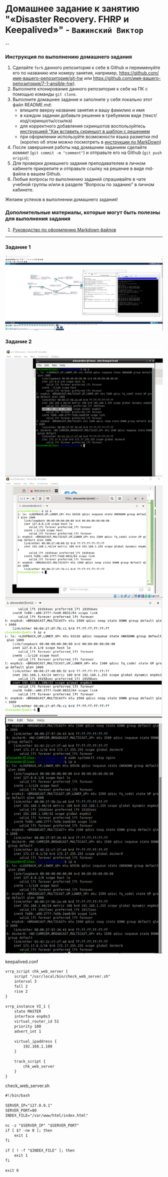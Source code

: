 # Домашнее задание к занятию "«Disaster Recovery. FHRP и Keepalived»" - `Важинский Виктор`
-- 

### Инструкция по выполнению домашнего задания

   1. Сделайте `fork` данного репозитория к себе в Github и переименуйте его по названию или номеру занятия, например, https://github.com/имя-вашего-репозитория/git-hw или  https://github.com/имя-вашего-репозитория/7-1-ansible-hw).
   2. Выполните клонирование данного репозитория к себе на ПК с помощью команды `git clone`.
   3. Выполните домашнее задание и заполните у себя локально этот файл README.md:
      - впишите вверху название занятия и вашу фамилию и имя
      - в каждом задании добавьте решение в требуемом виде (текст/код/скриншоты/ссылка)
      - для корректного добавления скриншотов воспользуйтесь [инструкцией "Как вставить скриншот в шаблон с решением](https://github.com/netology-code/sys-pattern-homework/blob/main/screen-instruction.md)
      - при оформлении используйте возможности языка разметки md (коротко об этом можно посмотреть в [инструкции  по MarkDown](https://github.com/netology-code/sys-pattern-homework/blob/main/md-instruction.md))
   4. После завершения работы над домашним заданием сделайте коммит (`git commit -m "comment"`) и отправьте его на Github (`git push origin`);
   5. Для проверки домашнего задания преподавателем в личном кабинете прикрепите и отправьте ссылку на решение в виде md-файла в вашем Github.
   6. Любые вопросы по выполнению заданий спрашивайте в чате учебной группы и/или в разделе “Вопросы по заданию” в личном кабинете.
   
Желаем успехов в выполнении домашнего задания!
   
### Дополнительные материалы, которые могут быть полезны для выполнения задания

1. [Руководство по оформлению Markdown файлов](https://gist.github.com/Jekins/2bf2d0638163f1294637#Code)

---
### Задание 1



![Packer tarcer](img/hsrp.png)


### Задание 2
![keepalived](img/keepalived.png)
![keepalived stoped](img/keepalived_stoped_1.png)
![keepalived stoped](img/keepalived_stoped_2.png)

keepalived.conf

```
vrrp_script chk_web_server {
    script "/usr/local/bin/check_web_server.sh"
    interval 3
    fall 2
    rise 2
}

vrrp_instance VI_1 {
    state MASTER
    interface enp0s3                
    virtual_router_id 51           
    priority 100                   
    advert_int 1

    virtual_ipaddress {
        192.168.1.100              
    }

    track_script {
        chk_web_server
    }
}
```

check_web_server.sh

```
#!/bin/bash

SERVER_IP="127.0.0.1"
SERVER_PORT=80
INDEX_FILE="/var/www/html/index.html"

nc -z "$SERVER_IP" "$SERVER_PORT"
if [ $? -ne 0 ]; then
    exit 1
fi

if [ ! -f "$INDEX_FILE" ]; then
    exit 1
fi

exit 0

```


